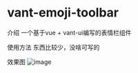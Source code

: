 # vant-emoji-toolbar
介绍
一个基于vue + vant-ui编写的表情栏组件

使用方法
东西比较少，没啥可写的

效果图
![image](https://user-images.githubusercontent.com/51513509/146114883-7e205bce-958e-4959-889b-b5f763ae4d92.png)
